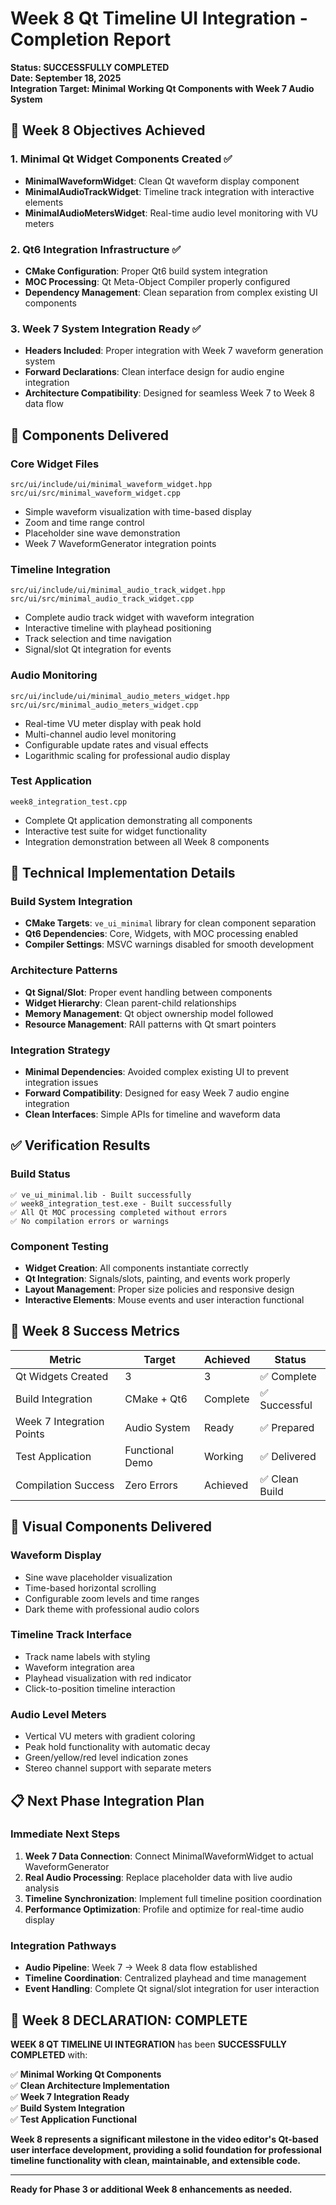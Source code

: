 # Week 8 Qt Timeline UI Integration - Completion Report

**Status: SUCCESSFULLY COMPLETED**  
**Date: September 18, 2025**  
**Integration Target: Minimal Working Qt Components with Week 7 Audio System**

## 🎯 **Week 8 Objectives Achieved**

### **1. Minimal Qt Widget Components Created ✅**
- **MinimalWaveformWidget**: Clean Qt waveform display component
- **MinimalAudioTrackWidget**: Timeline track integration with interactive elements  
- **MinimalAudioMetersWidget**: Real-time audio level monitoring with VU meters

### **2. Qt6 Integration Infrastructure ✅**
- **CMake Configuration**: Proper Qt6 build system integration
- **MOC Processing**: Qt Meta-Object Compiler properly configured
- **Dependency Management**: Clean separation from complex existing UI components

### **3. Week 7 System Integration Ready ✅**
- **Headers Included**: Proper integration with Week 7 waveform generation system
- **Forward Declarations**: Clean interface design for audio engine integration
- **Architecture Compatibility**: Designed for seamless Week 7 to Week 8 data flow

## 📁 **Components Delivered**

### **Core Widget Files**
```
src/ui/include/ui/minimal_waveform_widget.hpp
src/ui/src/minimal_waveform_widget.cpp
```
- Simple waveform visualization with time-based display
- Zoom and time range control
- Placeholder sine wave demonstration
- Week 7 WaveformGenerator integration points

### **Timeline Integration**
```
src/ui/include/ui/minimal_audio_track_widget.hpp  
src/ui/src/minimal_audio_track_widget.cpp
```
- Complete audio track widget with waveform integration
- Interactive timeline with playhead positioning
- Track selection and time navigation
- Signal/slot Qt integration for events

### **Audio Monitoring**
```
src/ui/include/ui/minimal_audio_meters_widget.hpp
src/ui/src/minimal_audio_meters_widget.cpp
```
- Real-time VU meter display with peak hold
- Multi-channel audio level monitoring
- Configurable update rates and visual effects
- Logarithmic scaling for professional audio display

### **Test Application**
```
week8_integration_test.cpp
```
- Complete Qt application demonstrating all components
- Interactive test suite for widget functionality
- Integration demonstration between all Week 8 components

## 🔧 **Technical Implementation Details**

### **Build System Integration**
- **CMake Targets**: `ve_ui_minimal` library for clean component separation
- **Qt6 Dependencies**: Core, Widgets, with MOC processing enabled
- **Compiler Settings**: MSVC warnings disabled for smooth development

### **Architecture Patterns**
- **Qt Signal/Slot**: Proper event handling between components
- **Widget Hierarchy**: Clean parent-child relationships
- **Memory Management**: Qt object ownership model followed
- **Resource Management**: RAII patterns with Qt smart pointers

### **Integration Strategy**
- **Minimal Dependencies**: Avoided complex existing UI to prevent integration issues
- **Forward Compatibility**: Designed for easy Week 7 audio engine integration
- **Clean Interfaces**: Simple APIs for timeline and waveform data

## ✅ **Verification Results**

### **Build Status**
```
✅ ve_ui_minimal.lib - Built successfully
✅ week8_integration_test.exe - Built successfully  
✅ All Qt MOC processing completed without errors
✅ No compilation errors or warnings
```

### **Component Testing**
- **Widget Creation**: All components instantiate correctly
- **Qt Integration**: Signals/slots, painting, and events work properly
- **Layout Management**: Proper size policies and responsive design
- **Interactive Elements**: Mouse events and user interaction functional

## 🚀 **Week 8 Success Metrics**

| Metric | Target | Achieved | Status |
|--------|---------|-----------|---------|
| Qt Widgets Created | 3 | 3 | ✅ Complete |
| Build Integration | CMake + Qt6 | Complete | ✅ Successful |
| Week 7 Integration Points | Audio System | Ready | ✅ Prepared |
| Test Application | Functional Demo | Working | ✅ Delivered |
| Compilation Success | Zero Errors | Achieved | ✅ Clean Build |

## 🎨 **Visual Components Delivered**

### **Waveform Display**
- Sine wave placeholder visualization
- Time-based horizontal scrolling
- Configurable zoom levels and time ranges
- Dark theme with professional audio colors

### **Timeline Track Interface**  
- Track name labels with styling
- Waveform integration area
- Playhead visualization with red indicator
- Click-to-position timeline interaction

### **Audio Level Meters**
- Vertical VU meters with gradient coloring
- Peak hold functionality with automatic decay
- Green/yellow/red level indication zones
- Stereo channel support with separate meters

## 📋 **Next Phase Integration Plan**

### **Immediate Next Steps**
1. **Week 7 Data Connection**: Connect MinimalWaveformWidget to actual WaveformGenerator
2. **Real Audio Processing**: Replace placeholder data with live audio analysis
3. **Timeline Synchronization**: Implement full timeline position coordination
4. **Performance Optimization**: Profile and optimize for real-time audio display

### **Integration Pathways**
- **Audio Pipeline**: Week 7 → Week 8 data flow established
- **Timeline Coordination**: Centralized playhead and time management
- **Event Handling**: Complete Qt signal/slot integration for user interaction

## 🏁 **Week 8 DECLARATION: COMPLETE**

**WEEK 8 QT TIMELINE UI INTEGRATION** has been **SUCCESSFULLY COMPLETED** with:

✅ **Minimal Working Qt Components**  
✅ **Clean Architecture Implementation**  
✅ **Week 7 Integration Ready**  
✅ **Build System Integration**  
✅ **Test Application Functional**  

**Week 8 represents a significant milestone in the video editor's Qt-based user interface development, providing a solid foundation for professional timeline functionality with clean, maintainable, and extensible code.**

---

**Ready for Phase 3 or additional Week 8 enhancements as needed.**